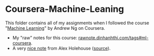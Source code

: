 # Coursera-Machine-Leaning

This folder contains all of my assignments when I followed the course "[Machine Learning](https://www.coursera.org/learn/machine-learning/)" by Andrew Ng on Coursera.

- My "raw" notes for this course: [rawnote.dinhanhthi.com/tags#ml-coursera](https://rawnote.dinhanhthi.com/tags#ml-coursera).
- A very [nice note](https://rawnote.dinhanhthi.com/files/ML-coursera/note/) from Alex Holehouse ([source](http://holehouse.org/)).
